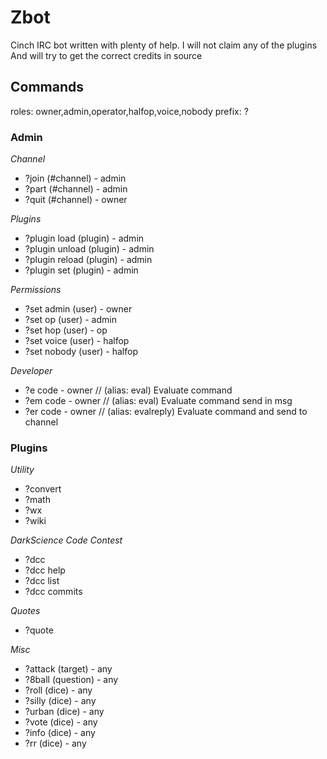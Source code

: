 # Zbot
Cinch IRC bot written with plenty of help. I will not claim any of the plugins
And will try to get the correct credits in source

## Commands
roles: owner,admin,operator,halfop,voice,nobody
prefix: ?

### Admin
_Channel_

* ?join (\#channel) - admin
* ?part (\#channel) - admin
* ?quit (\#channel) - owner

_Plugins_
* ?plugin load   (plugin) - admin
* ?plugin unload (plugin) - admin
* ?plugin reload (plugin) - admin
* ?plugin set    (plugin) - admin

_Permissions_

* ?set admin  (user) - owner
* ?set op     (user) - admin
* ?set hop    (user) - op
* ?set voice  (user) - halfop
* ?set nobody (user) - halfop

_Developer_

* ?e code  - owner // (alias: eval) Evaluate command
* ?em code - owner // (alias: eval) Evaluate command send in msg
* ?er code - owner // (alias: evalreply) Evaluate command and send to channel


### Plugins
_Utility_

* ?convert
* ?math
* ?wx
* ?wiki

_DarkScience Code Contest_

* ?dcc
* ?dcc help
* ?dcc list
* ?dcc commits

_Quotes_

* ?quote

_Misc_

* ?attack (target) - any
* ?8ball (question) - any
* ?roll (dice) - any
* ?silly (dice) - any
* ?urban (dice) - any
* ?vote (dice) - any
* ?info (dice) - any
* ?rr (dice) - any